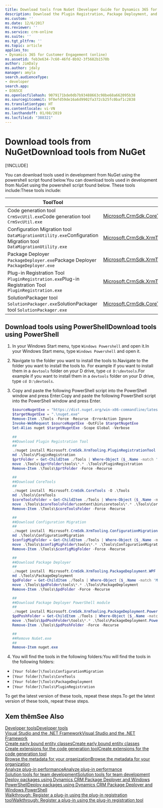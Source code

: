 ```yaml
---
title: Download tools from NuGet (Developer Guide for Dynamics 365 for Customer Engagement) | MicrosoftDocs
description: Download the Plugin Registration, Package Deployment, and other core tools from Nuget.
ms.custom: ''
ms.date: 12/6/2017
ms.reviewer: ''
ms.service: crm-online
ms.suite: ''
ms.tgt_pltfrm: ''
ms.topic: article
applies_to:
- Dynamics 365 for Customer Engagement (online)
ms.assetid: feb3e634-7c60-46fd-8b92-3f5682b1570b
author: JimDaly
ms.author: jdaly
manager: amyla
search.audienceType:
- developer
search.app:
- D365CE
ms.openlocfilehash: 9079171bde0db7b93488663c98be68a662095b38
ms.sourcegitcommit: 9f0efd59de16a6d9902fa372cb25fc0baf1c2838
ms.translationtype: HT
ms.contentlocale: vi-VN
ms.lasthandoff: 01/08/2019
ms.locfileid: "388321"
---
```

# <a name="download-tools-from-nuget"></a><span data-ttu-id="7acd5-103">Download tools from NuGet</span><span class="sxs-lookup"><span data-stu-id="7acd5-103">Download tools from NuGet</span></span> 

[!INCLUDE[](../includes/cc_applies_to_update_9_0_0.md)]

<span data-ttu-id="7acd5-104">You can download tools used in development from NuGet using the  powershell script found below.</span><span class="sxs-lookup"><span data-stu-id="7acd5-104">You can download tools used in development from NuGet using the  powershell script found below.</span></span> <span data-ttu-id="7acd5-105">These tools include:</span><span class="sxs-lookup"><span data-stu-id="7acd5-105">These tools include:</span></span>

|<span data-ttu-id="7acd5-106">Tool</span><span class="sxs-lookup"><span data-stu-id="7acd5-106">Tool</span></span>|<span data-ttu-id="7acd5-107">NuGet Package</span><span class="sxs-lookup"><span data-stu-id="7acd5-107">NuGet Package</span></span>|
|-|-|
|<span data-ttu-id="7acd5-108">Code generation tool `CrmSvcUtil.exe`</span><span class="sxs-lookup"><span data-stu-id="7acd5-108">Code generation tool `CrmSvcUtil.exe`</span></span>|[<span data-ttu-id="7acd5-109">Microsoft.CrmSdk.CoreTools</span><span class="sxs-lookup"><span data-stu-id="7acd5-109">Microsoft.CrmSdk.CoreTools</span></span>](https://www.nuget.org/packages/Microsoft.CrmSdk.CoreTools)|
|<span data-ttu-id="7acd5-110">Configuration Migration tool `DataMigrationUtility.exe`</span><span class="sxs-lookup"><span data-stu-id="7acd5-110">Configuration Migration tool `DataMigrationUtility.exe`</span></span>|[<span data-ttu-id="7acd5-111">Microsoft.CrmSdk.XrmTooling.ConfigurationMigration.Wpf</span><span class="sxs-lookup"><span data-stu-id="7acd5-111">Microsoft.CrmSdk.XrmTooling.ConfigurationMigration.Wpf</span></span>](https://www.nuget.org/packages/Microsoft.CrmSdk.XrmTooling.ConfigurationMigration.Wpf)|
|<span data-ttu-id="7acd5-112">Package Deployer `PackageDeployer.exe`</span><span class="sxs-lookup"><span data-stu-id="7acd5-112">Package Deployer `PackageDeployer.exe`</span></span>|[<span data-ttu-id="7acd5-113">Microsoft.CrmSdk.XrmTooling.PackageDeployment.WPF</span><span class="sxs-lookup"><span data-stu-id="7acd5-113">Microsoft.CrmSdk.XrmTooling.PackageDeployment.WPF</span></span>](https://www.nuget.org/packages/Microsoft.CrmSdk.XrmTooling.PackageDeployment.Wpf)|
|<span data-ttu-id="7acd5-114">Plug-in Registration Tool `PluginRegistration.exe`</span><span class="sxs-lookup"><span data-stu-id="7acd5-114">Plug-in Registration Tool `PluginRegistration.exe`</span></span> |[<span data-ttu-id="7acd5-115">Microsoft.CrmSdk.XrmTooling.PluginRegistrationTool</span><span class="sxs-lookup"><span data-stu-id="7acd5-115">Microsoft.CrmSdk.XrmTooling.PluginRegistrationTool</span></span>](https://www.nuget.org/packages/Microsoft.CrmSdk.XrmTooling.PluginRegistrationTool)|
|<span data-ttu-id="7acd5-116">SolutionPackager tool `SolutionPackager.exe`</span><span class="sxs-lookup"><span data-stu-id="7acd5-116">SolutionPackager tool `SolutionPackager.exe`</span></span>|[<span data-ttu-id="7acd5-117">Microsoft.CrmSdk.CoreTools</span><span class="sxs-lookup"><span data-stu-id="7acd5-117">Microsoft.CrmSdk.CoreTools</span></span>](https://www.nuget.org/packages/Microsoft.CrmSdk.CoreTools)|

## <a name="download-tools-using-powershell"></a><span data-ttu-id="7acd5-118">Download tools using PowerShell</span><span class="sxs-lookup"><span data-stu-id="7acd5-118">Download tools using PowerShell</span></span>

<!-- This script won't work properly until an official release is shipped. They are all pre-release as of 10/4/2017. To get the pre-release version, add the -PreRelease parameter to the nuget install call.-->

1. <span data-ttu-id="7acd5-119">In your Windows Start menu, type `Windows Powershell` and open it.</span><span class="sxs-lookup"><span data-stu-id="7acd5-119">In your Windows Start menu, type `Windows Powershell` and open it.</span></span>
1. <span data-ttu-id="7acd5-120">Navigate to the folder you want to install the tools to.</span><span class="sxs-lookup"><span data-stu-id="7acd5-120">Navigate to the folder you want to install the tools to.</span></span> <span data-ttu-id="7acd5-121">For example if you want to install them in a `devtools` folder on your D drive, type `cd D:\devtools`.</span><span class="sxs-lookup"><span data-stu-id="7acd5-121">For example if you want to install them in a `devtools` folder on your D drive, type `cd D:\devtools`.</span></span>
1. <span data-ttu-id="7acd5-122">Copy and paste the following PowerShell script into the PowerShell window and press Enter.</span><span class="sxs-lookup"><span data-stu-id="7acd5-122">Copy and paste the following PowerShell script into the PowerShell window and press Enter.</span></span>

    ```powershell
    $sourceNugetExe = "https://dist.nuget.org/win-x86-commandline/latest/nuget.exe"
    $targetNugetExe = ".\nuget.exe"
    Remove-Item .\Tools -Force -Recurse -ErrorAction Ignore
    Invoke-WebRequest $sourceNugetExe -OutFile $targetNugetExe
    Set-Alias nuget $targetNugetExe -Scope Global -Verbose
        
    ##
    ##Download Plugin Registration Tool
    ##
    ./nuget install Microsoft.CrmSdk.XrmTooling.PluginRegistrationTool -O .\Tools
    md .\Tools\PluginRegistration
    $prtFolder = Get-ChildItem ./Tools | Where-Object {$_.Name -match 'Microsoft.CrmSdk.XrmTooling.PluginRegistrationTool.'}
    move .\Tools\$prtFolder\tools\*.* .\Tools\PluginRegistration
    Remove-Item .\Tools\$prtFolder -Force -Recurse
    
    ##
    ##Download CoreTools
    ##
    ./nuget install  Microsoft.CrmSdk.CoreTools -O .\Tools
    md .\Tools\CoreTools
    $coreToolsFolder = Get-ChildItem ./Tools | Where-Object {$_.Name -match 'Microsoft.CrmSdk.CoreTools.'}
    move .\Tools\$coreToolsFolder\content\bin\coretools\*.* .\Tools\CoreTools
    Remove-Item .\Tools\$coreToolsFolder -Force -Recurse

    ##
    ##Download Configuration Migration
    ##
    ./nuget install  Microsoft.CrmSdk.XrmTooling.ConfigurationMigration.Wpf -O .\Tools
    md .\Tools\ConfigurationMigration
    $configMigFolder = Get-ChildItem ./Tools | Where-Object {$_.Name -match 'Microsoft.CrmSdk.XrmTooling.ConfigurationMigration.Wpf.'}
    move .\Tools\$configMigFolder\tools\*.* .\Tools\ConfigurationMigration
    Remove-Item .\Tools\$configMigFolder -Force -Recurse
    
    ##
    ##Download Package Deployer 
    ##
    ./nuget install  Microsoft.CrmSdk.XrmTooling.PackageDeployment.WPF -O .\Tools
    md .\Tools\PackageDeployment
    $pdFolder = Get-ChildItem ./Tools | Where-Object {$_.Name -match 'Microsoft.CrmSdk.XrmTooling.PackageDeployment.Wpf.'}
    move .\Tools\$pdFolder\tools\*.* .\Tools\PackageDeployment
    Remove-Item .\Tools\$pdFolder -Force -Recurse

    ##
    ##Download Package Deployer PowerShell module
    ##
    ./nuget install Microsoft.CrmSdk.XrmTooling.PackageDeployment.PowerShell -O .\Tools
    $pdPoshFolder = Get-ChildItem ./Tools | Where-Object {$_.Name -match 'Microsoft.CrmSdk.XrmTooling.PackageDeployment.PowerShell.'}
    move .\Tools\$pdPoshFolder\tools\*.* .\Tools\PackageDeployment.PowerShell
    Remove-Item .\Tools\$pdPoshFolder -Force -Recurse

    ##
    ##Remove NuGet.exe
    ##
    Remove-Item nuget.exe    
    ```

1. <span data-ttu-id="7acd5-123">You will find the tools in the following folders:</span><span class="sxs-lookup"><span data-stu-id="7acd5-123">You will find the tools in the following folders:</span></span>

- `[Your folder]\Tools\ConfigurationMigration`
- `[Your folder]\Tools\CoreTools`
- `[Your folder]\Tools\PackageDeployment`
- `[Your folder]\Tools\PluginRegistration`

<span data-ttu-id="7acd5-124">To get the latest version of these tools, repeat these steps.</span><span class="sxs-lookup"><span data-stu-id="7acd5-124">To get the latest version of these tools, repeat these steps.</span></span>

## <a name="see-also"></a><span data-ttu-id="7acd5-125">Xem thêm</span><span class="sxs-lookup"><span data-stu-id="7acd5-125">See Also</span></span>
[<span data-ttu-id="7acd5-126">Developer tools</span><span class="sxs-lookup"><span data-stu-id="7acd5-126">Developer tools</span></span>](developer-tools.md)<br />
[<span data-ttu-id="7acd5-127">Visual Studio and the .NET Framework</span><span class="sxs-lookup"><span data-stu-id="7acd5-127">Visual Studio and the .NET Framework</span></span>](visual-studio-dot-net-framework.md)<br />
[<span data-ttu-id="7acd5-128">Create early bound entity classes</span><span class="sxs-lookup"><span data-stu-id="7acd5-128">Create early bound entity classes</span></span>](org-service/create-early-bound-entity-classes-code-generation-tool.md)<br />
[<span data-ttu-id="7acd5-129">Create extensions for the code generation tool</span><span class="sxs-lookup"><span data-stu-id="7acd5-129">Create extensions for the code generation tool</span></span>](org-service/extend-code-generation-tool.md)<br />
[<span data-ttu-id="7acd5-130">Browse the metadata for your organization</span><span class="sxs-lookup"><span data-stu-id="7acd5-130">Browse the metadata for your organization</span></span>](browse-your-metadata.md)<br />
[<span data-ttu-id="7acd5-131">Analyze plug-in performance</span><span class="sxs-lookup"><span data-stu-id="7acd5-131">Analyze plug-in performance</span></span>](analyze-plugin-performance.md)<br />
[<span data-ttu-id="7acd5-132">Solution tools for team development</span><span class="sxs-lookup"><span data-stu-id="7acd5-132">Solution tools for team development</span></span>](solution-tools-team-development.md)<br />
[<span data-ttu-id="7acd5-133">Deploy packages using Dynamics CRM Package Deployer and Windows PowerShell</span><span class="sxs-lookup"><span data-stu-id="7acd5-133">Deploy packages using Dynamics CRM Package Deployer and Windows PowerShell</span></span>](../admin/deploy-packages-using-package-deployer-windows-powershell.md)<br />
[<span data-ttu-id="7acd5-134">Walkthrough: Register a plug-in using the plug-in registration tool</span><span class="sxs-lookup"><span data-stu-id="7acd5-134">Walkthrough: Register a plug-in using the plug-in registration tool</span></span>](walkthrough-register-plugin-using-plugin-registration-tool.md)<br />
